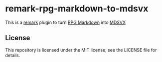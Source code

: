 # remark-rpg-markdown-to-mdsvx

This is a [remark](https://github.com/remarkjs/remark) plugin to turn [RPG Markdown](https://github.com/privatemonkey/rpg-markdown) into [MDSVX](https://github.com/pngwn/mdsvex)

## License

This repository is licensed under the MIT license; see the LICENSE file for details.
